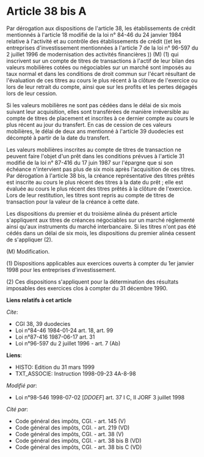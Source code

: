 # Article 38 bis A

Par dérogation aux dispositions de l'article 38, les établissements de crédit mentionnés à l'article 18 modifié de la loi n°
84-46 du 24 janvier 1984 relative à l'activité et au contrôle des établissements de crédit ((et les entreprises
d'investissement mentionnées à l'article 7 de la loi n° 96-597 du 2 juillet 1996 de modernisation des activités
financières )) (M) (1) qui inscrivent sur un compte de titres de transactions à l'actif de leur bilan des valeurs mobilières
cotées ou négociables sur un marché sont imposés au taux normal et dans les conditions de droit commun sur l'écart résultant
de l'évaluation de ces titres au cours le plus récent à la clôture de l'exercice ou lors de leur retrait du compte, ainsi que
sur les profits et les pertes dégagés lors de leur cession.

Si les valeurs mobilières ne sont pas cédées dans le délai de six mois suivant leur acquisition, elles sont transférées de
manière irréversible au compte de titres de placement et inscrites à ce dernier compte au cours le plus récent au jour du
transfert. En cas de cession de ces valeurs mobilières, le délai de deux ans mentionné à l'article 39 duodecies est décompté
à partir de la date du transfert.

Les valeurs mobilières inscrites au compte de titres de transaction ne peuvent faire l'objet d'un prêt dans les conditions
prévues à l'article 31 modifié de la loi n° 87-416 du 17 juin 1987 sur l'épargne que si son échéance n'intervient pas plus de
six mois après l'acquisition de ces titres. Par dérogation à l'article 38 bis, la créance représentative des titres prêtés
est inscrite au cours le plus récent des titres à la date du prêt ; elle est évaluée au cours le plus récent des titres
prêtés à la clôture de l'exercice. Lors de leur restitution, les titres sont repris au compte de titres de transaction pour
la valeur de la créance à cette date.

Les dispositions du premier et du troisième alinéa du présent article s'appliquent aux titres de créances négociables sur un
marché réglementé ainsi qu'aux instruments du marché interbancaire. Si les titres n'ont pas été cédés dans un délai de six
mois, les dispositions du premier alinéa cessent de s'appliquer (2).

(M) Modification.

(1) Dispositions applicables aux exercices ouverts à compter du 1er janvier 1998 pour les entreprises d'investissement.

(2) Ces dispositions s'appliquent pour la détermination des résultats imposables des exercices clos à compter du 31 décembre
1990.

**Liens relatifs à cet article**

_Cite_:

  - CGI 38, 39 duodecies
  - Loi n°84-46 1984-01-24 art. 18, art. 99
  - Loi n°87-416 1987-06-17 art. 31
  - Loi n°96-597 du 2 juillet 1996 - art. 7 (Ab)

**Liens**:

  - HISTO: Edition du 31 mars 1999
  - TXT_ASSOCIE: Instruction 1998-09-23 4A-8-98

_Modifié par_:

  - Loi n°98-546 1998-07-02 [*DDOEF*] art. 37 I C, II JORF 3 juillet 1998

_Cité par_:

  - Code général des impôts, CGI. - art. 145 (V)
  - Code général des impôts, CGI. - art. 219 (VD)
  - Code général des impôts, CGI. - art. 38 (V)
  - Code général des impôts, CGI. - art. 38 bis B (VD)
  - Code général des impôts, CGI. - art. 38 bis C (VD)
